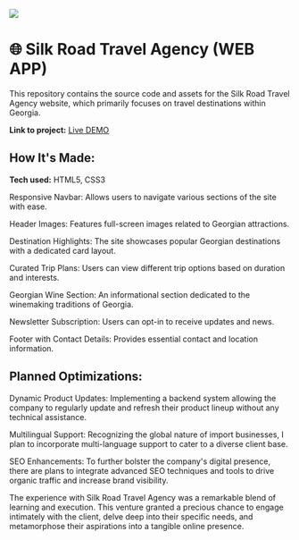 ![](https://github.com/IvaneKishko/silkroadtravel.github.io/blob/main/silk-shortt.gif)

# 🌐 Silk Road Travel Agency (WEB APP)
This repository contains the source code and assets for the Silk Road Travel Agency website, which primarily focuses on travel destinations within Georgia.

**Link to project:** [Live DEMO](https://silkroad-holding.com/)

## How It's Made:

**Tech used:**  HTML5, CSS3

Responsive Navbar: Allows users to navigate various sections of the site with ease.

Header Images: Features full-screen images related to Georgian attractions.

Destination Highlights: The site showcases popular Georgian destinations with a dedicated card layout.

Curated Trip Plans: Users can view different trip options based on duration and interests.

Georgian Wine Section: An informational section dedicated to the winemaking traditions of Georgia.

Newsletter Subscription: Users can opt-in to receive updates and news.

Footer with Contact Details: Provides essential contact and location information.

## Planned Optimizations:

Dynamic Product Updates: Implementing a backend system allowing the company to regularly update and refresh their product lineup without any technical assistance.

Multilingual Support: Recognizing the global nature of import businesses, I plan to incorporate multi-language support to cater to a diverse client base.

SEO Enhancements: To further bolster the company's digital presence, there are plans to integrate advanced SEO techniques and tools to drive organic traffic and increase brand visibility.

The experience with Silk Road Travel Agency was a remarkable blend of learning and execution. This venture granted a precious chance to engage intimately with the client, delve deep into their specific needs, and metamorphose their aspirations into a tangible online presence.

